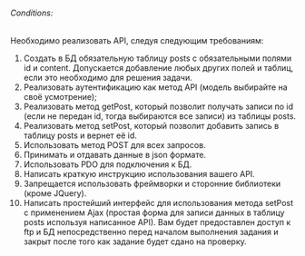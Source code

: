 ###### Conditions:
 
Необходимо реализовать API, следуя следующим требованиям:

1. Создать в БД обязательную таблицу posts c обязательными полями id и content. Допускается добавление любых других
   полей и таблиц, если это необходимо для решения задачи.
2. Реализовать аутентификацию как метод API (модель выбирайте на своё усмотрение);
3. Реализовать метод getPost, который позволит получать записи по id (если не передан id, тогда выбираются все записи)
   из таблицы posts.
4. Реализовать метод setPost, который позволит добавить запись в таблицу posts и вернет её id.
5. Использовать метод POST для всех запросов.
6. Принимать и отдавать данные в json формате.
7. Использовать PDO для подключения к БД.
8. Написать краткую инструкцию использования вашего API.
9. Запрещается использовать фреймворки и сторонние библиотеки (кроме JQuery).
10. Написать простейший интерфейс для использования метода setPost с применением Ajax (простая форма для записи данных в
    таблицу posts используя написанное API).
    Вам будет предоставлен доступ к ftp и БД непосредственно перед началом выполнения задания и закрыт после того как
    задание будет сдано на проверку.
